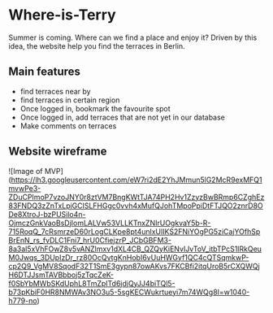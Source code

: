 # Where-is-Terry
Summer is coming. Where can we find a place and enjoy it? Driven by this idea, the website help you find the terraces in Berlin. 

## Main features
* find terraces near by
* find terraces in certain region
* Once logged in, bookmark the favourite spot
* Once logged in, add terraces that are not yet in our database
* Make comments on terraces

## Website wireframe
![Image of MVP]
(https://lh3.googleusercontent.com/eW7ri2dE2YhJMmun5lG2McR9exMFQ1mvwPe3-ZDuCPImoP7vzoJNY0r8ztVM7BngKWtTJA74PH2Hv1ZzyzBwBRmp6CZghEz83FNDQ3zZnTxLpjGClSLFHGgc0vvh4xMufQJohTMpoPpiDtFTJQO2znrD8ODe8XtroJ-bzPUSilo4n-OjmczGnkVaoBsDjIomLALVw53VLLKTnxZNIrUOgkvaY5b-R-715RoqQ_7cRsmrzeD60rLogCLKpe8pt4unlxUlIKS2FNiYOgPG5ziCajYOfhSpBrEnN_rs_fvDLC1Fni7_hrU0CfiejzrP_JCbGBFM3-8a3al5xVhFOwZ8v5vANZlmxv1dXL4CB_QZQyKiENvIJvToV_itbTPcS1lRkQeuM0Jwqs_3DUpIzDr_rz80OcQvtgKnHobI6vUuHWGyf1QC4cQTSqmkwP-cp2Q9_VgMV8SqodF32T1SmE3gypn87owAKvs7FKCBfi2itqUroB5rCXQWQjH6DTJJsmTAVBbboj5zTqcZeK-f0SbYbMWbSKdUphL8TmZpITd6jdjQyJJ4biTQl5-b73pKbiF0HR8NMWAv3NO3u5-5sgKECWukrtueyi7m74WQg8I=w1040-h779-no)
